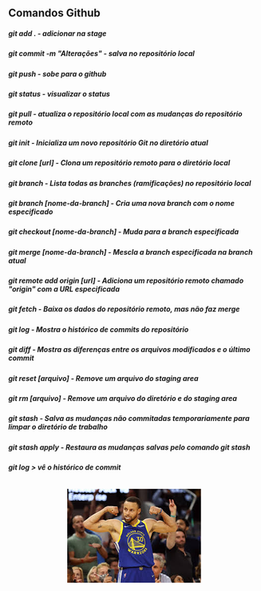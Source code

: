 ## Comandos Github
##### git add . - adicionar na stage
##### git commit -m "Alterações" - salva no repositório local
##### git push - sobe para o github
##### git status - visualizar o status
##### git pull - atualiza o repositório local com as mudanças do repositório remoto
##### git init - Inicializa um novo repositório Git no diretório atual
##### git clone [url] - Clona um repositório remoto para o diretório local
##### git branch - Lista todas as branches (ramificações) no repositório local 
##### git branch [nome-da-branch] - Cria uma nova branch com o nome especificado
##### git checkout [nome-da-branch] - Muda para a branch especificada
##### git merge [nome-da-branch] - Mescla a branch especificada na branch atual
##### git remote add origin [url] - Adiciona um repositório remoto chamado "origin" com a URL especificada
##### git fetch - Baixa os dados do repositório remoto, mas não faz merge
##### git log - Mostra o histórico de commits do repositório
##### git diff - Mostra as diferenças entre os arquivos modificados e o último commit
##### git reset [arquivo] - Remove um arquivo do staging area
##### git rm [arquivo] - Remove um arquivo do diretório e do staging area
##### git stash - Salva as mudanças não commitadas temporariamente para limpar o diretório de trabalho
##### git stash apply - Restaura as mudanças salvas pelo comando git stash
##### git log > vê o histórico de commit

<div style='display: flex; justify-content: center; margin-top: 35px'>
<img src="img/curry.jpg" alt="">
</div>
